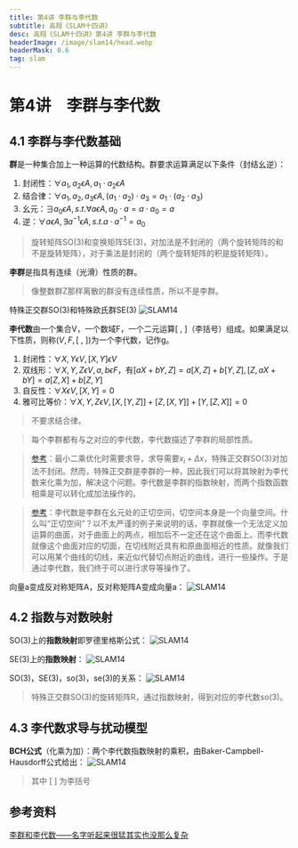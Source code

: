 ```yaml
---
title: 第4讲 李群与李代数
subtitle: 高翔《SLAM十四讲》
desc: 高翔《SLAM十四讲》第4讲 李群与李代数
headerImage: /image/slam14/head.webp
headerMask: 0.6
tag: slam
---
```


# 第4讲　李群与李代数

## 4.1 李群与李代数基础

**群**是一种集合加上一种运算的代数结构。群要求运算满足以下条件（封结幺逆）：
1. 封闭性：$\forall a_1,a_2 \epsilon A,a_1\cdot a_2\epsilon A$
2. 结合律：$\forall a_1,a_2,a_3 \epsilon A,(a_1\cdot a_2)\cdot a_3=a_1\cdot (a_2\cdot a_3)$
3. 幺元：$\exists a_0\epsilon A,s.t.\forall a\epsilon A,a_0\cdot a=a\cdot a_0=a$
4. 逆：$\forall a\epsilon A,\exists a^{-1}\epsilon A,s.t.a\cdot a^{-1}=a_0$

> 旋转矩阵SO(3)和变换矩阵SE(3)，对加法是不封闭的（两个旋转矩阵的和不是旋转矩阵），对于乘法是封闭的（两个旋转矩阵的积是旋转矩阵）。

**李群**是指具有连续（光滑）性质的群。
> 像整数群Z那样离散的群没有连续性质，所以不是李群。

特殊正交群SO(3)和特殊欧氏群SE(3)
![SLAM14](/image/slam14/4/1.webp) <!--  -->

**李代数**由一个集合V，一个数域F，一个二元运算[ , ]（李括号）组成。如果满足以下性质，则称$(V,F,[\ ,\ ])$为一个李代数，记作g。
1. 封闭性：$\forall X,Y\epsilon V,[X,Y]\epsilon V$
2. 双线形：$\forall X,Y,Z\epsilon V,a,b\epsilon F$，有$[aX+bY,Z]=a[X,Z]+b[Y,Z],[Z,aX+bY]=a[Z,X]+b[Z,Y]$
3. 自反性：$\forall X\epsilon V,[X,Y]=0$
4. 雅可比等价：$\forall X,Y,Z\epsilon V,[X,[Y,Z]]+[Z,[X,Y]]+[Y,[Z,X]]=0$

> 不要求结合律。

> 每个李群都有与之对应的李代数，李代数描述了李群的局部性质。

> [参考](https://zhuanlan.zhihu.com/p/358455662)：最小二乘优化时需要求导，求导需要$x_i+\Delta x$，特殊正交群SO(3)对加法不封闭。然而，特殊正交群是李群的一种，因此我们可以将其映射为李代数来化乘为加，解决这个问题。李代数是李群的指数映射，而两个指数函数相乘是可以转化成加法操作的。

> [参考](https://zhuanlan.zhihu.com/p/358455662)：李代数是李群在幺元处的正切空间，切空间本身是一个向量空间。什么叫“正切空间”？以不太严谨的例子来说明的话，李群就像一个无法定义加运算的曲面，对于曲面上的两点，相加后不一定还在这个曲面上。而李代数就像这个曲面对应的切面，在切线附近具有和原曲面相近的性质。就像我们可以用某个曲线的切线，来近似代替切点附近的曲线，进行一些操作。于是通过李代数，我们终于可以进行求导等操作了。

向量a变成反对称矩阵A，反对称矩阵A变成向量a：
![SLAM14](/image/slam14/4/2.webp) <!--  -->

## 4.2 指数与对数映射

SO(3)上的**指数映射**即罗德里格斯公式：
![SLAM14](/image/slam14/4/3.webp) <!--  -->

SE(3)上的**指数映射**：
![SLAM14](/image/slam14/4/4.webp) <!--  -->

SO(3)，SE(3)，so(3)，se(3)的关系：
![SLAM14](/image/slam14/4/5.webp) <!--  -->

> 特殊正交群SO(3)的旋转矩阵R，通过指数映射，得到对应的李代数so(3)。

## 4.3 李代数求导与扰动模型

**BCH公式**（化乘为加）：两个李代数指数映射的乘积，由Baker-Campbell-Hausdorff公式给出：
![SLAM14](/image/slam14/4/6.webp) <!--  -->

> 其中 [ ] 为李括号

## 参考资料
[李群和李代数——名字听起来很猛其实也没那么复杂](https://zhuanlan.zhihu.com/p/358455662)

